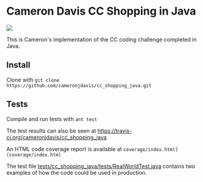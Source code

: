 # Cameron Davis CC Shopping in Java

<a href="https://travis-ci.org/cameronjdavis/cc_shopping_java">
	<img src="https://travis-ci.org/cameronjdavis/cc_shopping_java.svg?branch=master">
</a>

This is Cameron's implementation of the CC coding challenge completed in Java.

## Install

Clone with `git clone https://github.com/cameronjdavis/cc_shopping_java.git`

## Tests

Compile and run tests with `ant test`

The test results can also be seen at https://travis-ci.org/cameronjdavis/cc_shopping_java

An HTML code coverage report is available at `coverage/index.html](coverage/index.html`

The test file [tests/cc_shopping_java/tests/RealWorldTest.java](tests/cc_shopping_java/tests/RealWorldTest.java) contains two examples of how the code could be used in production.
